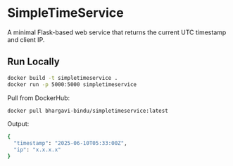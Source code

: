 # SimpleTimeService

A minimal Flask-based web service that returns the current UTC timestamp and client IP.

## Run Locally

```bash
docker build -t simpletimeservice .
docker run -p 5000:5000 simpletimeservice


```
Pull from DockerHub:

```bash 
docker pull bhargavi-bindu/simpletimeservice:latest
```

Output:

```bash
{
  "timestamp": "2025-06-10T05:33:00Z",
  "ip": "x.x.x.x"
}
```
